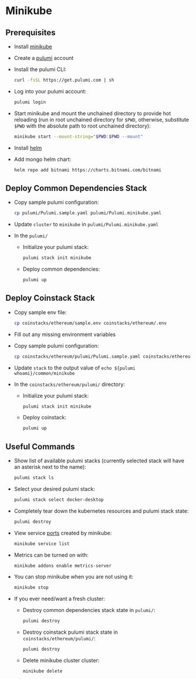 # Minikube

## **Prerequisites**

* Install [minikube](https://minikube.sigs.k8s.io/docs/start/)
* Create a [pulumi](https://app.pulumi.com/) account
* Install the pulumi CLI:

  ```bash
  curl -fsSL https://get.pulumi.com | sh
  ```

* Log into your pulumi account:

  ```bash
  pulumi login
  ```

* Start minikube and mount the unchained directory to provide hot reloading \(run in root unchained directory for `$PWD`, otherwise, substitute `$PWD` with the absolute path to root unchained directory\):

  ```bash
  minikube start --mount-string="$PWD:$PWD --mount"
  ```

* Install [helm](https://helm.sh/docs/intro/install/)
* Add mongo helm chart:

  ```bash
  helm repo add bitnami https://charts.bitnami.com/bitnami
  ```

## **Deploy Common Dependencies Stack**

* Copy sample pulumi configuration:

  ```bash
  cp pulumi/Pulumi.sample.yaml pulumi/Pulumi.minikube.yaml
  ```

* Update `cluster` to `minikube` in `pulumi/Pulumi.minikube.yaml`
* In the `pulumi/`
  * Initialize your pulumi stack:

    ```bash
    pulumi stack init minikube
    ```

  * Deploy common dependencies:

    ```bash
    pulumi up
    ```

## **Deploy Coinstack Stack**

* Copy sample env file:

  ```bash
  cp coinstacks/ethereum/sample.env coinstacks/ethereum/.env
  ```

* Fill out any missing environment variables
* Copy sample pulumi configuration:

  ```bash
  cp coinstacks/ethereum/pulumi/Pulumi.sample.yaml coinstacks/ethereum/pulumi/Pulumi.minikube.yaml
  ```

* Update `stack` to the output value of `echo ${pulumi whoami}/common/minikube`
* In the `coinstacks/ethereum/pulumi/` directory:
  * Initialize your pulumi stack:

    ```bash
    pulumi stack init minikube
    ```

  * Deploy coinstack:

    ```bash
    pulumi up
    ```

## **Useful Commands**

* Show list of available pulumi stacks \(currently selected stack will have an asterisk next to the name\):

  ```bash
  pulumi stack ls
  ```

* Select your desired pulumi stack:

  ```bash
  pulumi stack select docker-desktop
  ```

* Completely tear down the kubernetes resources and pulumi stack state:

  ```bash
  pulumi destroy
  ```

* View service [ports](../#ports) created by minikube:

  ```bash
  minikube service list
  ```

* Metrics can be turned on with:

  ```bash
  minikube addons enable metrics-server
  ```

* You can stop minikube when you are not using it:

  ```bash
  minikube stop
  ```

* If you ever need/want a fresh cluster:
  * Destroy common dependencies stack state in `pulumi/`:

    ```bash
    pulumi destroy
    ```

  * Destroy coinstack pulumi stack state in `coinstacks/ethereum/pulumi/`:

    ```bash
    pulumi destroy
    ```

  * Delete minikube cluster cluster:

    ```bash
    minikube delete
    ```

